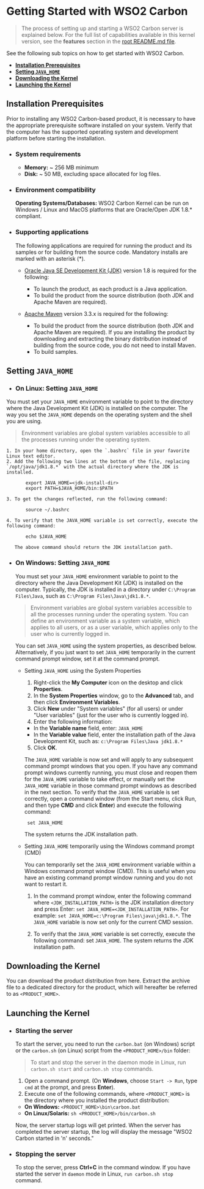 # Getting Started with WSO2 Carbon
> The process of setting up and starting a WSO2 Carbon server is explained below. For the full list of capabilities available in this kernel version, see the **features** section in the [root README.md file](../README.md#key-features-and-tools). 

See the following sub topics on how to get started with WSO2 Carbon. 

* **[Installation Prerequisites](#installation-prerequisites)**
* **[Setting `JAVA_HOME`](#setting-java_home)**
* **[Downloading the Kernel](#downloading-the-kernel)**
* **[Launching the Kernel](#launching-the-kernel)**

## Installation Prerequisites
Prior to installing any WSO2 Carbon-based product, it is necessary to have the appropriate prerequisite software installed on your system. Verify that the computer has the supported operating system and development platform before starting the installation.

 * ### System requirements
   * **Memory:** ~ 256 MB minimum   
   * **Disk:** ~ 50 MB, excluding space allocated for log files.
  
 * ### Environment compatibility

   **Operating Systems/Databases:** WSO2 Carbon Kernel can be run on Windows / Linux and MacOS platforms that are Oracle/Open JDK 1.8.* compliant.      

 * ### Supporting applications

   The following applications are required for running the product and its samples or for building from the source code. Mandatory installs are marked with an asterisk (*).

   * [Oracle Java SE Development Kit (JDK)](http://www.oracle.com/technetwork/java/javase/downloads/index.html) version 1.8 is required for the following: 
     * To launch the product, as each product is a Java application.
     * To build the product from the source distribution (both JDK and Apache Maven are required).
  
   * [Apache Maven](http://maven.apache.org/) version 3.3.x is required for the following:
     * To build the product from the source distribution (both JDK and Apache Maven are required). If you are installing the product by  downloading and extracting the binary distribution instead of building from the source code, you do not need to install Maven.
     * To build samples.

## Setting `JAVA_HOME`

 * ### On Linux: Setting `JAVA_HOME`

  You must set your `JAVA_HOME` environment variable to point to the directory where the Java Development Kit (JDK) is installed on the computer. The way you set the `JAVA_HOME` depends on the operating system and the shell you are using.

  > Environment variables are global system variables accessible to all the processes running under the operating system.

    1. In your home directory, open the `.bashrc` file in your favorite Linux text editor.
    2. Add the following two lines at the bottom of the file, replacing `/opt/java/jdk1.8.*` with the actual directory where the JDK is installed.

           export JAVA_HOME=<jdk-install-dir>
           export PATH=$JAVA_HOME/bin:$PATH

    3. To get the changes reflected, run the following command:

           source ~/.bashrc

    4. To verify that the JAVA_HOME variable is set correctly, execute the following command:

           echo $JAVA_HOME

       The above command should return the JDK installation path.

 * ### On Windows: Setting `JAVA_HOME`

    You must set your `JAVA_HOME` environment variable to point to the directory where the Java Development Kit (JDK) is installed on the computer. Typically, the JDK is installed in a directory under `C:\Program Files\Java`, such as `C:\Program Files\Java\jdk1.8.*`.

    > Environment variables are global system variables accessible to all the processes running under the operating system. You can define an environment variable as a system variable, which applies to all users, or as a user variable, which applies only to the user who is currently logged in.

    You can set `JAVA_HOME` using the system properties, as described below. Alternatively, if you just want to set `JAVA_HOME` temporarily in the current command prompt window, set it at the command prompt. 

   * Setting `JAVA_HOME` using the System Properties

     1. Right-click the **My Computer** icon on the desktop and click **Properties**.
     2. In the **System Properties** window, go to the **Advanced** tab, and then click **Environment Variables**.
     3. Click **New** under "System variables" (for all users) or under "User variables" (just for the user who is currently logged in).
     4. Enter the following information:
       * In the **Variable name** field, enter: `JAVA_HOME`
       * In the **Variable value** field, enter the installation path of the Java Development Kit, such as: `c:\Program Files\Java jdk1.8.*`
     5. Click **OK**.
 
     The `JAVA_HOME` variable is now set and will apply to any subsequent command prompt windows that you open. If you have any command prompt windows currently running, you must close and reopen them for the `JAVA_HOME` variable to take effect, or manually set the `JAVA_HOME` variable in those command prompt windows as described in the next section. To verify that the `JAVA_HOME` variable is set correctly, open a command window (from the Start menu, click Run, and then type **CMD** and click **Enter**) and execute the following command:

          set JAVA_HOME

      The system returns the JDK installation path.
 
    * Setting `JAVA_HOME` temporarily using the Windows command prompt (CMD)

      You can temporarily set the `JAVA_HOME` environment variable within a Windows command prompt window (CMD). This is useful when you have an existing command prompt window running and you do not want to restart it.
 
      1. In the command prompt window, enter the following command where `<JDK_INSTALLATION_PATH>` is the JDK installation directory and press Enter: `set JAVA_HOME=<JDK_INSTALLATION_PATH>`.
      For example: `set JAVA_HOME=c:\Program Files\java\jdk1.8.*`.
       The `JAVA_HOME` variable is now set only for the current CMD session.

      2. To verify that the `JAVA_HOME` variable is set correctly, execute the following command:
 set `JAVA_HOME`.
       The system returns the JDK installation path.

## Downloading the Kernel
You can download the product distribution from here.
Extract the archive file to a dedicated directory for the product, which will hereafter be referred to as `<PRODUCT_HOME>`.

## Launching the Kernel

  * ### Starting the server
    To start the server, you need to run the `carbon.bat` (on Windows) script or the `carbon.sh` (on Linux) script from the `<PRODUCT_HOME>/bin` folder:

    > To start and stop the server in the daemon mode in Linux, run `carbon.sh start` and `carbon.sh stop` commands.

    1. Open a command prompt.
    (On **Windows**, choose `Start -> Run`, type `cmd` at the prompt, and press **Enter**).
    2. Execute one of the following commands, where `<PRODUCT_HOME>` is the directory where you installed the product distribution:
      * **On Windows:**	`<PRODUCT_HOME>\bin\carbon.bat`
      * **On Linux/Solaris:** `sh <PRODUCT_HOME>/bin/carbon.sh`

    Now, the server startup logs will get printed. When the server has completed the server startup, the log will display the message "WSO2 Carbon started in 'n' seconds."

  * ### Stopping the server
    To stop the server, press **Ctrl+C** in the command window. If you have started the server in `daemon` mode in Linux, `run carbon.sh stop` command.
